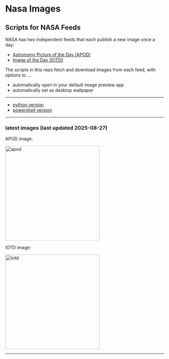 # Nasa Images

## Scripts for NASA Feeds

NASA has two independent feeds that each publish a new image once a day:

- [Astronomy Picture of the Day (APOD)](https://apod.nasa.gov/apod/)
- [Image of the Day (IOTD)](https://www.nasa.gov/image-of-the-day/)

The scripts in this repo fetch and download images from each feed, with options to ...

- automatically open in your default image preview app
- automatically set as desktop wallpaper

---

- [python version](./python/README.md)
- [powershell version](./powershell/README.md)

---

### latest images (last updated 2025-08-27)

APOD image:

<a href="https://apod.nasa.gov/apod/image/2508/Wispit4b_eso_960.jpg"><img alt="apod" src="https://apod.nasa.gov/apod/image/2508/Wispit4b_eso_960.jpg" height="300" /></a>

IOTD image:

<a href="https://www.nasa.gov/image-detail/nasas-x-59-at-sunrise-during-ground-testing/"><img alt="iotd" src="https://www.nasa.gov/wp-content/uploads/2025/08/p25-056-49orig.jpg" height="300" /></a>

---
